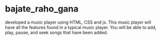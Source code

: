 # bajate_raho_gana
developed a music player using HTML, CSS and js. This music player will have all the features found in a typical music player. You will be able to add, play, pause, and seek songs that have been added.
